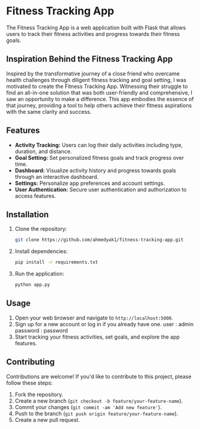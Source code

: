# Fitness Tracking App

The Fitness Tracking App is a web application built with Flask that allows users to track their fitness activities and progress towards their fitness goals.

## Inspiration Behind the Fitness Tracking App

Inspired by the transformative journey of a close friend who overcame health challenges through diligent fitness tracking and goal setting, I was motivated to create the Fitness Tracking App. Witnessing their struggle to find an all-in-one solution that was both user-friendly and comprehensive, I saw an opportunity to make a difference. This app embodies the essence of that journey, providing a tool to help others achieve their fitness aspirations with the same clarity and success.

## Features

- **Activity Tracking:** Users can log their daily activities including type, duration, and distance.
- **Goal Setting:** Set personalized fitness goals and track progress over time.
- **Dashboard:** Visualize activity history and progress towards goals through an interactive dashboard.
- **Settings:** Personalize app preferences and account settings.
- **User Authentication:** Secure user authentication and authorization to access features.

## Installation

1. Clone the repository:

    ```bash
    git clone https://github.com/ahmedyak1/fitness-tracking-app.git
    ```

2. Install dependencies:

    ```bash
    pip install -r requirements.txt
    ```

3. Run the application:

    ```bash
    python app.py
    ```

## Usage

1. Open your web browser and navigate to `http://localhost:5000`.
2. Sign up for a new account or log in if you already have one.
   user : admin
   password : password
4. Start tracking your fitness activities, set goals, and explore the app features.

## Contributing

Contributions are welcome! If you'd like to contribute to this project, please follow these steps:

1. Fork the repository.
2. Create a new branch (`git checkout -b feature/your-feature-name`).
3. Commit your changes (`git commit -am 'Add new feature'`).
4. Push to the branch (`git push origin feature/your-feature-name`).
5. Create a new pull request.
